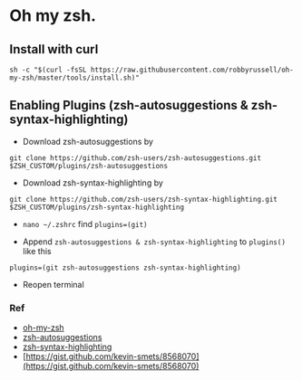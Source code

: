 # Oh my zsh.

## Install with curl
```
sh -c "$(curl -fsSL https://raw.githubusercontent.com/robbyrussell/oh-my-zsh/master/tools/install.sh)"
```

## Enabling Plugins (zsh-autosuggestions & zsh-syntax-highlighting)
 - Download zsh-autosuggestions by
 
 `git clone https://github.com/zsh-users/zsh-autosuggestions.git $ZSH_CUSTOM/plugins/zsh-autosuggestions`
 
 - Download zsh-syntax-highlighting by
 
 `git clone https://github.com/zsh-users/zsh-syntax-highlighting.git $ZSH_CUSTOM/plugins/zsh-syntax-highlighting`

 - `nano ~/.zshrc` find `plugins=(git)`
 
 - Append `zsh-autosuggestions & zsh-syntax-highlighting` to  `plugins()` like this 
 
 `plugins=(git zsh-autosuggestions zsh-syntax-highlighting)`
 
 - Reopen terminal

### Ref
 - [oh-my-zsh](https://github.com/robbyrussell/oh-my-zsh)
 - [zsh-autosuggestions](https://github.com/zsh-users/zsh-autosuggestions)
 - [zsh-syntax-highlighting](https://github.com/zsh-users/zsh-syntax-highlighting)
 - [https://gist.github.com/kevin-smets/8568070](https://gist.github.com/kevin-smets/8568070)